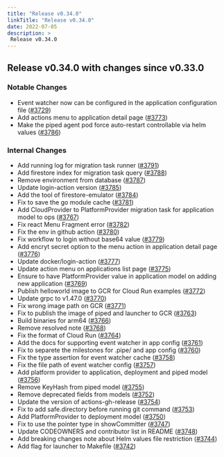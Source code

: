 ```yaml
---
title: "Release v0.34.0"
linkTitle: "Release v0.34.0"
date: 2022-07-05
description: >
 Release v0.34.0
---
```


## Release v0.34.0 with changes since v0.33.0

### Notable Changes

* Event watcher now can be configured in the application configuration file ([#3729](https://github.com/pipe-cd/pipecd/pull/3729))
* Add actions menu to application detail page ([#3773](https://github.com/pipe-cd/pipecd/pull/3773))
* Make the piped agent pod force auto-restart controllable via helm values ([#3786](https://github.com/pipe-cd/pipecd/pull/3786))

### Internal Changes

* Add running log for migration task runner ([#3791](https://github.com/pipe-cd/pipecd/pull/3791))
* Add firestore index for migration task query ([#3788](https://github.com/pipe-cd/pipecd/pull/3788))
* Remove environment from database ([#3787](https://github.com/pipe-cd/pipecd/pull/3787))
* Update login-action version ([#3785](https://github.com/pipe-cd/pipecd/pull/3785))
* Add the tool of firestore-emulator ([#3784](https://github.com/pipe-cd/pipecd/pull/3784))
* Fix to save the go module cache ([#3781](https://github.com/pipe-cd/pipecd/pull/3781))
* Add CloudProvider to PlatformProvider migration task for application model to ops ([#3767](https://github.com/pipe-cd/pipecd/pull/3767))
* Fix react Menu Fragment error ([#3782](https://github.com/pipe-cd/pipecd/pull/3782))
* Fix the env in github action ([#3780](https://github.com/pipe-cd/pipecd/pull/3780))
* Fix workflow to login without base64 value ([#3779](https://github.com/pipe-cd/pipecd/pull/3799))
* Add encryt secret option to the menu action in application detail page ([#3776](https://github.com/pipe-cd/pipecd/pull/3776))
* Update docker/login-action ([#3777](https://github.com/pipe-cd/pipecd/pull/3777))
* Update action menu on applications list page ([#3775](https://github.com/pipe-cd/pipecd/pull/3775))
* Ensure to have PlatformProvider value in application model on adding new application ([#3769](https://github.com/pipe-cd/pipecd/pull/3769))
* Publish helloworld image to GCR for Cloud Run examples ([#3772](https://github.com/pipe-cd/pipecd/pull/3772))
* Update grpc to v1.47.0 ([#3770](https://github.com/pipe-cd/pipecd/pull/3770))
* Fix wrong image path on GCR ([#3771](https://github.com/pipe-cd/pipecd/pull/3771))
* Fix to publish the image of piped and launcher to GCR ([#3763](https://github.com/pipe-cd/pipecd/pull/3763))
* Build binaries for arm64 ([#3766](https://github.com/pipe-cd/pipecd/pull/3766))
* Remove resolved note ([#3768](https://github.com/pipe-cd/pipecd/pull/3768))
* Fix the format of Cloud Run ([#3764](https://github.com/pipe-cd/pipecd/pull/3764))
* Add the docs for supporting event watcher in app config ([#3761](https://github.com/pipe-cd/pipecd/pull/3761))
* Fix to separete the milestones for .pipe/ and app config ([#3760](https://github.com/pipe-cd/pipecd/pull/3760))
* Fix the type assertion for event watcher cache ([#3758](https://github.com/pipe-cd/pipecd/pull/3758))
* Fix the file path of event watcher config ([#3757](https://github.com/pipe-cd/pipecd/pull/3757))
* Add platform provider to application, deployment and piped model ([#3756](https://github.com/pipe-cd/pipecd/pull/3756))
* Remove KeyHash from piped model ([#3755](https://github.com/pipe-cd/pipecd/pull/3755))
* Remove deprecated fields from models ([#3752](https://github.com/pipe-cd/pipecd/pull/3752))
* Update the version of actions-gh-release ([#3754](https://github.com/pipe-cd/pipecd/pull/3754))
* Fix to add safe.directory before running git command ([#3753](https://github.com/pipe-cd/pipecd/pull/3753))
* Add PlatformProvider to deployment model ([#3750](https://github.com/pipe-cd/pipecd/pull/3750))
* Fix to use the pointer type in showCommitter ([#3747](https://github.com/pipe-cd/pipecd/pull/3747))
* Update CODEOWNERS and contributor list in README ([#3748](https://github.com/pipe-cd/pipecd/pull/3748))
* Add breaking changes note about Helm values file restriction ([#3744](https://github.com/pipe-cd/pipecd/pull/3744))
* Add flag for launcher to Makefile ([#3742](https://github.com/pipe-cd/pipecd/pull/3742))
